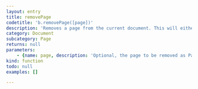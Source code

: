 ```yaml
---
layout: entry
title: removePage
codetitle: 'b.removePage([page])'
description: 'Removes a page from the current document. This will either be the current Page if the parameter page is left empty, or the given Page object or page number.'
category: Document
subcategory: Page
returns: null
parameters:
    - {name: page, description: 'Optional, the page to be removed as Page object or page number.', optional: true, type: [null]}
kind: function
todo: null
examples: []

---
```

